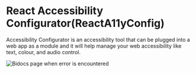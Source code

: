 # React Accessibility Configurator(ReactA11yConfig)

Accessibility Configurator is an accessibility tool that can be plugged into a web app as a module and it will help manage your web accessibility like text, colour, and audio control.

![Bidocs page when error is encountered](https://i.ibb.co/cb2H4Hm/three.png "Bidocs UI")
